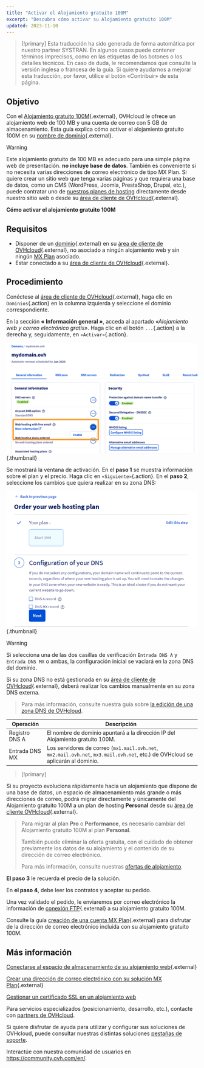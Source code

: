 ```yaml
---
title: "Activar el Alojamiento gratuito 100M"
excerpt: "Descubra cómo activar su Alojamiento gratuito 100M"
updated: 2023-11-10
---
```


> [!primary]
> Esta traducción ha sido generada de forma automática por nuestro partner SYSTRAN. En algunos casos puede contener términos imprecisos, como en las etiquetas de los botones o los detalles técnicos. En caso de duda, le recomendamos que consulte la versión inglesa o francesa de la guía. Si quiere ayudarnos a mejorar esta traducción, por favor, utilice el botón «Contribuir» de esta página.
> 

## Objetivo

Con el [Alojamiento gratuito 100M](https://www.ovhcloud.com/es-es/domains/free-web-hosting/){.external}, OVHcloud le ofrece un alojamiento web de 100 MB y una cuenta de correo con 5 GB de almacenamiento. Esta guía explica cómo activar el alojamiento gratuito 100M en su [nombre de dominio](https://www.ovhcloud.com/es-es/domains/){.external}.

> [!warning]
>
> Este alojamiento gratuito de 100 MB es adecuado para una simple página web de presentación. **no incluye base de datos**.
> También es conveniente si no necesita varias direcciones de correo electrónico de tipo MX Plan. 
> Si quiere crear un sitio web que tenga varias páginas y que requiera una base de datos, como un CMS (WordPress, Joomla, PrestaShop, Drupal, etc.), puede contratar uno de [nuestros planes de hosting](https://www.ovhcloud.com/es-es/web-hosting/) directamente desde nuestro sitio web o desde su [área de cliente de OVHcloud](https://www.ovh.com/auth/?action=gotomanager&from=https://www.ovh.es/&ovhSubsidiary=es){.external}.
>

**Cómo activar el alojamiento gratuito 100M**

## Requisitos

- Disponer de un [dominio](https://www.ovhcloud.com/es-es/domains/){.external} en su [área de cliente de OVHcloud](https://www.ovh.com/auth/?action=gotomanager&from=https://www.ovh.es/&ovhSubsidiary=es){.external}, no asociado a ningún alojamiento web y sin ningún [MX Plan](/pages/web_cloud/email_and_collaborative_solutions/mx_plan/email_generalities) asociado.
- Estar conectado a su [área de cliente de OVHcloud](https://www.ovh.com/auth/?action=gotomanager&from=https://www.ovh.es/&ovhSubsidiary=es){.external}.

## Procedimiento

Conéctese al [área de cliente de OVHcloud](https://www.ovh.com/auth/?action=gotomanager&from=https://www.ovh.es/&ovhSubsidiary=es){.external}, haga clic en `Dominios`{.action}  en la columna izquierda y seleccione el dominio correspondiente.

En la sección **« Información general »**, acceda al apartado *«Alojamiento web y correo electrónico gratis»*. Haga clic en el botón `...`{.action} a la derecha y, seguidamente, en `«Activar»`{.action}.

![free100m](images/start10m-step1-01.png){.thumbnail}

Se mostrará la ventana de activación. En el **paso 1** se muestra información sobre el plan y el precio. Haga clic en `«Siguiente»`{.action}. En el **paso 2**, seleccione los cambios que quiera realizar en su zona DNS:

![free100m](images/start10m-step1-02.png){.thumbnail}

> [!warning]
>
> Si selecciona una de las dos casillas de verificación `Entrada DNS A` y  `Entrada DNS MX` o ambas, la configuración inicial se vaciará en la zona DNS del dominio.
>
Si su zona DNS no está gestionada en su [área de cliente de OVHcloud](https://www.ovh.com/auth/?action=gotomanager&from=https://www.ovh.es/&ovhSubsidiary=es){.external}, deberá realizar los cambios manualmente en su zona DNS externa.
>
> Para más información, consulte nuestra guía sobre [la edición de una zona DNS de OVHcloud](/pages/web_cloud/domains/dns_zone_edit).
>

| Operación                                       	| Descripción                                                                                                               								|
|--------------------------------------------	|-----------------------------------------------------------------------------------------------------------------------------------------------------------|
| Registro DNS A                         	| El nombre de dominio apuntará a la dirección IP del Alojamiento gratuito 100M.                                               								|
| Entrada DNS MX 	| Los servidores de correo (`mx1.mail.ovh.net`, `mx2.mail.ovh.net`, `mx3.mail.ovh.net`, etc.) de OVHcloud se aplicarán al dominio. 	|

> [!primary]
>
Si su proyecto evoluciona rápidamente hacia un alojamiento que dispone de una base de datos, un espacio de almacenamiento más grande o más direcciones de correo, podrá migrar directamente y únicamente del Alojamiento gratuito 100M a un plan de hosting **Personal** desde su [área de cliente OVHcloud](https://www.ovh.com/auth/?action=gotomanager&from=https://www.ovh.es/&ovhSubsidiary=es){.external}.
>
> Para migrar al plan **Pro** o **Performance**, es necesario cambiar del Alojamiento gratuito 100M al plan **Personal**.
>
> También puede eliminar la oferta gratuita, con el cuidado de obtener previamente los datos de su alojamiento y el contenido de su dirección de correo electrónico.
>
> Para más información, consulte nuestras [ofertas de alojamiento](https://www.ovhcloud.com/es-es/web-hosting/).
>

**El paso 3** le recuerda el precio de la solución. 

En **el paso 4**, debe leer los contratos y aceptar su pedido.

Una vez validado el pedido, le enviaremos por correo electrónico la información de [conexión FTP](/pages/web_cloud/web_hosting/ftp_connection){.external} a su alojamiento gratuito 100M.

Consulte la guía [creación de una cuenta MX Plan](/pages/web_cloud/email_and_collaborative_solutions/mx_plan/email_creation){.external} para disfrutar de la dirección de correo electrónico incluida con su alojamiento gratuito 100M.

## Más información

[Conectarse al espacio de almacenamiento de su alojamiento web](/pages/web_cloud/web_hosting/ftp_connection){.external}

[Crear una dirección de correo electrónico con su solución MX Plan](/pages/web_cloud/email_and_collaborative_solutions/mx_plan/email_creation){.external}

[Gestionar un certificado SSL en un alojamiento web](/pages/web_cloud/web_hosting/ssl_on_webhosting)

Para servicios especializados (posicionamiento, desarrollo, etc.), contacte con [partners de OVHcloud](https://partner.ovhcloud.com/es-es/directory/).

Si quiere disfrutar de ayuda para utilizar y configurar sus soluciones de OVHcloud, puede consultar nuestras distintas soluciones [pestañas de soporte](https://www.ovhcloud.com/es-es/support-levels/).

Interactúe con nuestra comunidad de usuarios en <https://community.ovh.com/en/>.
